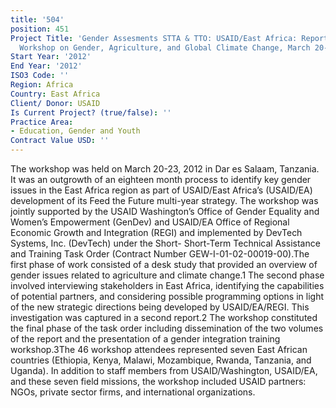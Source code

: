 ```yaml
---
title: '504'
position: 451
Project Title: 'Gender Assesments STTA & TTO: USAID/East Africa: Report on the Regional
  Workshop on Gender, Agriculture, and Global Climate Change, March 20-23, 2012'
Start Year: '2012'
End Year: '2012'
ISO3 Code: ''
Region: Africa
Country: East Africa
Client/ Donor: USAID
Is Current Project? (true/false): ''
Practice Area:
- Education, Gender and Youth
Contract Value USD: ''
---
```


The workshop was held on March 20-23, 2012 in Dar es Salaam, Tanzania. It was an outgrowth of an eighteen month process to identify key gender issues in the East Africa region as part of USAID/East Africa’s (USAID/EA) development of its Feed the Future multi-year strategy. The workshop was jointly supported by the USAID Washington’s Office of Gender Equality and Women’s Empowerment (GenDev) and USAID/EA Office of Regional Economic Growth and Integration (REGI) and implemented by DevTech Systems, Inc. (DevTech) under the Short- Short-Term Technical Assistance and Training Task Order (Contract Number GEW-I-01-02-00019-00).The first phase of work consisted of a desk study that provided an overview of gender issues related to agriculture and climate change.1 The second phase involved interviewing stakeholders in East Africa, identifying the capabilities of potential partners, and considering possible programming options in light of the new strategic directions being developed by USAID/EA/REGI. This investigation was captured in a second report.2 The workshop constituted the final phase of the task order including dissemination of the two volumes of the report and the presentation of a gender integration training workshop.3The 46 workshop attendees represented seven East African countries (Ethiopia, Kenya, Malawi, Mozambique, Rwanda, Tanzania, and Uganda). In addition to staff members from USAID/Washington, USAID/EA, and these seven field missions, the workshop included USAID partners: NGOs, private sector firms, and international organizations.